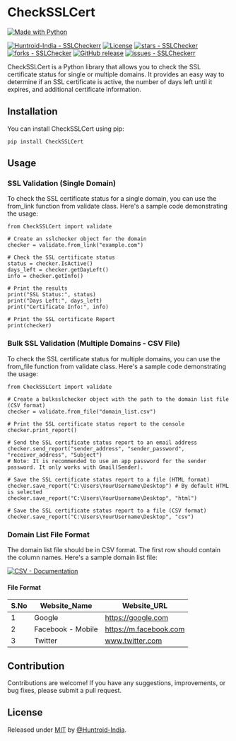 # CheckSSLCert
[![Made with Python](https://img.shields.io/badge/Python->=3.6-blue?logo=python&logoColor=white)](https://python.org "Go to Python homepage")


[![Huntroid-India - SSLCheckerr](https://img.shields.io/static/v1?label=Huntroid-India&message=CheckSSLCert&color=blue&logo=github)](https://github.com/Huntroid-India/CheckSSLCert "Go to GitHub repo")
[![License](https://img.shields.io/badge/License-MIT-blue)](#license)
[![stars - SSLChecker](https://img.shields.io/github/stars/Huntroid-India/CheckSSLCert?style=social)](https://github.com/Huntroid-India/CheckSSLCert)
[![forks - SSLChecker](https://img.shields.io/github/forks/Huntroid-India/CheckSSLCert?style=social)](https://github.com/Huntroid-India/CheckSSLCert)
[![GitHub release](https://img.shields.io/github/release/Huntroid-India/CheckSSLCert?include_prereleases=&sort=semver&color=blue)](https://github.com/Huntroid-India/CheckSSLCert/releases/)
[![issues - SSLCheckerr](https://img.shields.io/github/issues/Huntroid-India/CheckSSLCert)](https://github.com/Huntroid-India/CheckSSLCert/issues)

CheckSSLCert is a Python library that allows you to check the SSL certificate status for single or multiple domains. It provides an easy way to determine if an SSL certificate is active, the number of days left until it expires, and additional certificate information. 

## Installation
You can install CheckSSLCert using pip:
```
pip install CheckSSLCert
```

## Usage
### SSL Validation (Single Domain)
To check the SSL certificate status for a single domain, you can use the from_link function from validate class. Here's a sample code demonstrating the usage:
```
from CheckSSLCert import validate

# Create an sslchecker object for the domain
checker = validate.from_link("example.com")

# Check the SSL certificate status
status = checker.IsActive()
days_left = checker.getDayLeft()
info = checker.getInfo()

# Print the results
print("SSL Status:", status)
print("Days Left:", days_left)
print("Certificate Info:", info)

# Print the SSL certificate Report
print(checker)
```

### Bulk SSL Validation (Multiple Domains - CSV File)
To check the SSL certificate status for multiple domains, you can use the from_file function from validate class. Here's a sample code demonstrating the usage:
```
from CheckSSLCert import validate

# Create a bulksslchecker object with the path to the domain list file (CSV format)
checker = validate.from_file("domain_list.csv")

# Print the SSL certificate status report to the console
checker.print_report()

# Send the SSL certificate status report to an email address
checker.send_report("sender_address", "sender_password", "receiver_address", "Subject")
# Note: It is recommended to use an app password for the sender password. It only works with Gmail(Sender).

# Save the SSL certificate status report to a file (HTML format)
checker.save_report("C:\Users\YourUsername\Desktop") # By default HTML is selected
checker.save_report("C:\Users\YourUsername\Desktop", "html")

# Save the SSL certificate status report to a file (CSV format)
checker.save_report("C:\Users\YourUsername\Desktop", "csv")
```
### Domain List File Format
The domain list file should be in CSV format. The first row should contain the column names. Here's a sample domain list file:

[![CSV - Documentation](https://img.shields.io/badge/Download-CSV-blue?style=for-the-badge)](https://raw.githubusercontent.com/Huntroid-India/CheckSSLCert/main/domain_list.csv "Go to project documentation")

#### File Format


| S.No | Website_Name      | Website_URL        |
|------|-------------------|--------------------|
| 1 | Google            | https://google.com |
| 2 | Facebook - Mobile | https://m.facebook.com     |
| 3 | Twitter           | www.twitter.com    |





## Contribution
Contributions are welcome! If you have any suggestions, improvements, or bug fixes, please submit a pull request.

## License

Released under [MIT](/LICENSE) by [@Huntroid-India](https://github.com/Huntroid-India).


